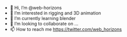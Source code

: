 - 👋 Hi, I’m @web-horizons
- 👀 I’m interested in rigging and 3D animation
- 🌱 I’m currently learning blender
- 💞️ I’m looking to collaborate on ...
- 📫 How to reach me https://twitter.com/web_horizons

<!---
web-horizons/web-horizons is a ✨ special ✨ repository because its `README.md` (this file) appears on your GitHub profile.
You can click the Preview link to take a look at your changes.
--->
